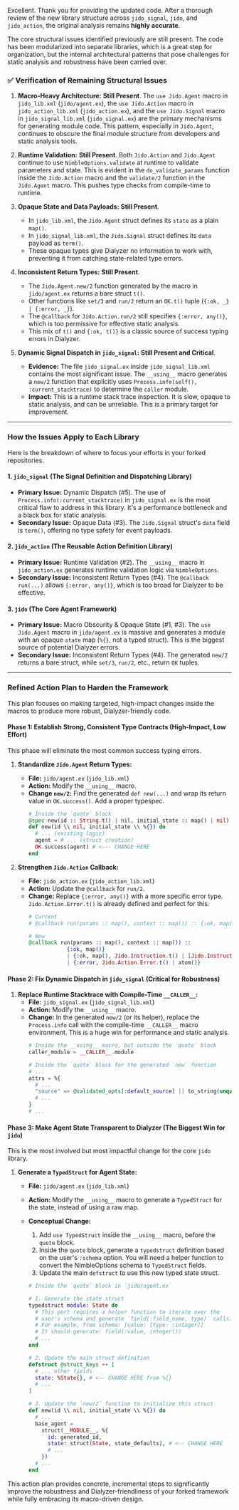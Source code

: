 Excellent. Thank you for providing the updated code. After a thorough review of the new library structure across `jido_signal`, `jido`, and `jido_action`, the original analysis remains **highly accurate**.

The core structural issues identified previously are still present. The code has been modularized into separate libraries, which is a great step for organization, but the internal architectural patterns that pose challenges for static analysis and robustness have been carried over.

### ✅ Verification of Remaining Structural Issues

1.  **Macro-Heavy Architecture:** **Still Present**. The `use Jido.Agent` macro in `jido_lib.xml` (`jido/agent.ex`), the `use Jido.Action` macro in `jido_action_lib.xml` (`jido_action.ex`), and the `use Jido.Signal` macro in `jido_signal_lib.xml` (`jido_signal.ex`) are the primary mechanisms for generating module code. This pattern, especially in `Jido.Agent`, continues to obscure the final module structure from developers and static analysis tools.

2.  **Runtime Validation:** **Still Present**. Both `Jido.Action` and `Jido.Agent` continue to use `NimbleOptions.validate` at runtime to validate parameters and state. This is evident in the `do_validate_params` function inside the `Jido.Action` macro and the `validate/2` function in the `Jido.Agent` macro. This pushes type checks from compile-time to runtime.

3.  **Opaque State and Data Payloads:** **Still Present**.
    *   In `jido_lib.xml`, the `Jido.Agent` struct defines its `state` as a plain `map()`.
    *   In `jido_signal_lib.xml`, the `Jido.Signal` struct defines its `data` payload as `term()`.
    *   These opaque types give Dialyzer no information to work with, preventing it from catching state-related type errors.

4.  **Inconsistent Return Types:** **Still Present**.
    *   The `Jido.Agent.new/2` function generated by the macro in `jido/agent.ex` returns a bare struct `t()`.
    *   Other functions like `set/3` and `run/2` return an `OK.t()` tuple (`{:ok, _} | {:error, _}`).
    *   The `@callback` for `Jido.Action.run/2` still specifies `{:error, any()}`, which is too permissive for effective static analysis.
    *   This mix of `t()` and `{:ok, t()}` is a classic source of success typing errors in Dialyzer.

5.  **Dynamic Signal Dispatch in `jido_signal`:** **Still Present and Critical**.
    *   **Evidence:** The file `jido_signal.ex` inside `jido_signal_lib.xml` contains the most significant issue. The `__using__` macro generates a `new/2` function that explicitly uses `Process.info(self(), :current_stacktrace)` to determine the `caller` module.
    *   **Impact:** This is a runtime stack trace inspection. It is slow, opaque to static analysis, and can be unreliable. This is a primary target for improvement.

---

### How the Issues Apply to Each Library

Here is the breakdown of where to focus your efforts in your forked repositories.

#### 1. `jido_signal` (The Signal Definition and Dispatching Library)

*   **Primary Issue:** Dynamic Dispatch (#5). The use of `Process.info(:current_stacktrace)` in `jido_signal.ex` is the most critical flaw to address in this library. It's a performance bottleneck and a black box for static analysis.
*   **Secondary Issue:** Opaque Data (#3). The `Jido.Signal` struct's `data` field is `term()`, offering no type safety for event payloads.

#### 2. `jido_action` (The Reusable Action Definition Library)

*   **Primary Issue:** Runtime Validation (#2). The `__using__` macro in `jido_action.ex` generates runtime validation logic via `NimbleOptions`.
*   **Secondary Issue:** Inconsistent Return Types (#4). The `@callback run(...)` allows `{:error, any()}`, which is too broad for Dialyzer to be effective.

#### 3. `jido` (The Core Agent Framework)

*   **Primary Issue:** Macro Obscurity & Opaque State (#1, #3). The `use Jido.Agent` macro in `jido/agent.ex` is massive and generates a module with an opaque `state` map (`%{}`, not a typed struct). This is the biggest source of potential Dialyzer errors.
*   **Secondary Issue:** Inconsistent Return Types (#4). The generated `new/2` returns a bare struct, while `set/3`, `run/2`, etc., return `OK` tuples.

---

### Refined Action Plan to Harden the Framework

This plan focuses on making targeted, high-impact changes inside the macros to produce more robust, Dialyzer-friendly code.

#### Phase 1: Establish Strong, Consistent Type Contracts (High-Impact, Low Effort)

This phase will eliminate the most common success typing errors.

1.  **Standardize `Jido.Agent` Return Types:**
    *   **File:** `jido/agent.ex` (`jido_lib.xml`)
    *   **Action:** Modify the `__using__` macro.
    *   **Change `new/2`:** Find the generated `def new(...)` and wrap its return value in `OK.success()`. Add a proper typespec.
        ```elixir
        # Inside the `quote` block
        @spec new(id :: String.t() | nil, initial_state :: map() | nil) :: {:ok, t()}
        def new(id \\ nil, initial_state \\ %{}) do
          # ... (existing logic)
          agent = # ... (struct creation)
          OK.success(agent) # <--- CHANGE HERE
        end
        ```

2.  **Strengthen `Jido.Action` Callback:**
    *   **File:** `jido_action.ex` (`jido_action_lib.xml`)
    *   **Action:** Update the `@callback` for `run/2`.
    *   **Change:** Replace `{:error, any()}` with a more specific error type. `Jido.Action.Error.t()` is already defined and perfect for this.
        ```elixir
        # Current
        # @callback run(params :: map(), context :: map()) :: {:ok, map()} | {:error, any()}

        # New
        @callback run(params :: map(), context :: map()) ::
                    {:ok, map()}
                    | {:ok, map(), Jido.Instruction.t() | [Jido.Instruction.t()]} # If you support directives
                    | {:error, Jido.Action.Error.t() | atom()}
        ```

#### Phase 2: Fix Dynamic Dispatch in `jido_signal` (Critical for Robustness)

1.  **Replace Runtime Stacktrace with Compile-Time `__CALLER__`:**
    *   **File:** `jido_signal.ex` (`jido_signal_lib.xml`)
    *   **Action:** Modify the `__using__` macro.
    *   **Change:** In the generated `new/2` (or its helper), replace the `Process.info` call with the compile-time `__CALLER__` macro environment. This is a huge win for performance and static analysis.
        ```elixir
        # Inside the __using__ macro, but outside the `quote` block
        caller_module = __CALLER__.module

        # Inside the `quote` block for the generated `new` function
        # ...
        attrs = %{
          # ...
          "source" => @validated_opts[:default_source] || to_string(unquote(caller_module)), # <-- CHANGE HERE
          # ...
        }
        # ...
        ```

#### Phase 3: Make Agent State Transparent to Dialyzer (The Biggest Win for `jido`)

This is the most involved but most impactful change for the core `jido` library.

1.  **Generate a `TypedStruct` for Agent State:**
    *   **File:** `jido/agent.ex` (`jido_lib.xml`)
    *   **Action:** Modify the `__using__` macro to generate a `TypedStruct` for the state, instead of using a raw map.
    *   **Conceptual Change:**
        1.  Add `use TypedStruct` inside the `__using__` macro, before the `quote` block.
        2.  Inside the `quote` block, generate a `typedstruct` definition based on the user's `:schema` option. You will need a helper function to convert the NimbleOptions schema to `TypedStruct` fields.
        3.  Update the main `defstruct` to use this new typed state struct.

        ```elixir
        # Inside the `quote` block in `jido/agent.ex`

        # 1. Generate the state struct
        typedstruct module: State do
          # This part requires a helper function to iterate over the
          # user's schema and generate `field(:field_name, type)` calls.
          # For example, from schema: [value: [type: :integer]]
          # It should generate: field(:value, integer())
          # ...
        end

        # 2. Update the main struct definition
        defstruct @struct_keys ++ [
          # ... other fields
          state: %State{}, # <-- CHANGE HERE from %{}
          # ...
        ]

        # 3. Update the `new/2` function to initialize this struct
        def new(id \\ nil, initial_state \\ %{}) do
          # ...
          base_agent =
            struct(__MODULE__, %{
              id: generated_id,
              state: struct(State, state_defaults), # <-- CHANGE HERE
              # ...
            })
          # ...
        end
        ```

This action plan provides concrete, incremental steps to significantly improve the robustness and Dialyzer-friendliness of your forked framework while fully embracing its macro-driven design.
